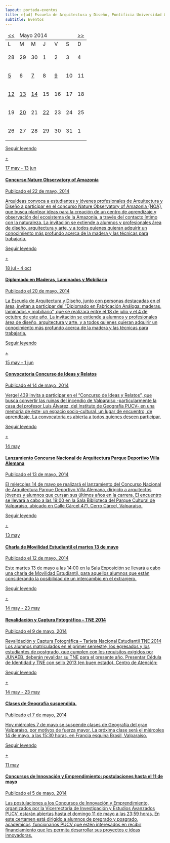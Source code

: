 ```yaml
---
layout: portada-eventos
title: e[ad] Escuela de Arquitectura y Diseño, Pontificia Universidad Católica de Valparaíso
subtitle: Eventos
---
```


<div class='fila'>
  <div class='col-lg-3 col-md-4 oculto-sm oculto-xs cf'>
    <div class='menu-affix'>
      <div data-spy="affix" data-offset-top="270" data-offset-bottom='500'>
        <div class="pagina calendario">
          <table class="em-calendar">
            <thead>
              <tr>
                <td><a rel="nofollow" href="?ajaxCalendar=1&amp;mo=2&amp;yr=2014&amp;limit=3" class="em-calnav em-calnav-prev">&lt;&lt;</a></td>
                <td colspan="5" class="month_name">Mayo 2014</td>
                <td><a rel="nofollow" href="?ajaxCalendar=1&amp;mo=4&amp;yr=2014&amp;limit=3" class="em-calnav em-calnav-next">&gt;&gt;</a></td>
              </tr>
            </thead>
              <tbody>
                <tr class="days-names">
                  <td>L</td><td>M</td><td>M</td><td>J</td><td>V</td><td>S</td><td>D</td>
                </tr>
                <tr>
                      <td>
                          <p>28</p>
                        </td>
                      <td>
                          <p>29</p>
                        </td>
                      <td>
                          <p>30</p>
                        </td>
                      <td>
                          <p>1</p>
                        </td>
                      <td>
                          <p>2</p>
                        </td>
                      <td>
                          <p>3</p>
                        </td>
                      <td>
                          <p>4</p>
                      </td>
                  </tr><tr>       
                  <td>
                          <a href='#'>5</a>
                        </td>
                      <td>
                          <p>6</p>
                        </td>
                      <td>
                          <a href='#'>7</a>
                        </td>
                      <td>
                          <p>8</p>
                        </td>
                      <td>
                          <a href='#'>9</a>
                        </td>
                      <td>
                          <p>10</p>
                        </td>
                      <td>
                          <p>11</p>
                        </td>
                  </tr><tr>       
                  <td>
                          <a href='#'>12</a>
                        </td>
                      <td>
                          <a href='#'>13</a>
                        </td>
                      <td>
                          <a href='#'>14</a>
                        </td>
                      <td>
                          <p>15</p>
                        </td>
                      <td>
                          <p>16</p>
                        </td>
                      <td>
                          <p>17</p>
                        </td>
                      <td>
                          <p>18</p>
                        </td>
                  </tr><tr>       
                  <td>
                          <p>19</p>
                        </td>
                      <td>
                          <a href='#'>20</a>
                        </td>
                      <td>
                          <p>21</p>
                        </td>
                      <td>
                          <a href='#'>22</a>
                        </td>
                      <td>
                          <p>23</p>
                        </td>
                      <td>
                          <p>24</p>
                        </td>
                      <td>
                          <p>25</p>
                        </td>
                  </tr><tr> 
                  <td>
                          <p>26</p>
                        </td>
                      <td>
                          <p>27</p>
                        </td>
                      <td>
                          <p>28</p>
                        </td>
                      <td>
                          <p>29</p>
                        </td>
                      <td>
                          <p>30</p>
                        </td>
                      <td>
                          <p>31</p>
                        </td>
                      <td>
                          <p>1</p>
                        </td>
                  </tr>
              </tbody>
          </table>
        </div>
      </div>
    </div>
  </div>
  <div class='col-lg-9 col-md-8 col-sm-12 col-xs-12'>
    <div class='fila'>
      <div class='col-lg-12 col-md-12 col-sm-12 col-xs-12'>
        <a href='#' class='bloque-enlace portada evento'>
          <p class='seguir-leyendo'>Seguir leyendo</p><p class='seguir-leyendo ver-mas'>+</p>
          <div class='pagina evento portada'>
              <div class='dato-evento portada'> 
                <p class='dia centrado'>17 may - 13 jun</p> 
              </div>  
              <h4 class='rojo-claro'>Concurso Nature Observatory of Amazonia</h4> 
              <aside class='blanco entry-details'>Publicado el 22 de mayo, 2014</aside> 
              <p class='extracto'>Arquideas convoca a estudiantes y jóvenes profesionales de Arquitectura y Diseño a participar en el concurso Nature Observatory of Amazonia (NOA), ﻿que busca plantear ideas para la creación de un centro de aprendizaje y observación del ecosistema de la Amazonia, a través del contacto íntimo con la naturaleza.  La invitación se extiende a alumnos y profesionales área de diseño, arquitectura y arte, y a todos quienes quieran adquirir un conocimiento más profundo acerca de la madera y las técnicas para trabajarla.</p> 
          </div>
        </a>
      </div>
      <div class='col-lg-12 col-md-12 col-sm-12 col-xs-12'>
        <a href='#' class='bloque-enlace portada evento'>
          <p class='seguir-leyendo'>Seguir leyendo</p><p class='seguir-leyendo ver-mas'>+</p>
          <div class='pagina evento portada'>
              <div class='dato-evento portada'> 
                <p class='dia centrado'>18 jul - 4 oct</p> 
              </div>  
              <h4 class='rojo-claro'>Diplomado en Maderas, Laminados y Mobiliario</h4> 
              <aside class='blanco entry-details'>Publicado el 20 de mayo, 2014</aside> 
              <p class='extracto'>La Escuela de Arquitectura y Diseño, junto con personas destacadas en el área, invitan a participar del “Diplomado en Fabricación Análoga: maderas, laminados y mobiliario﻿”, que se realizará entre el 18 de julio y el 4 de octubre de este año. La invitación se extiende a alumnos y profesionales área de diseño, arquitectura y arte, y a todos quienes quieran adquirir un conocimiento más profundo acerca de la madera y las técnicas para trabajarla. </p> 
          </div>
        </a>
      </div>
      <div class='col-lg-12 col-md-12 col-sm-12 col-xs-12'>
        <a href='#' class='bloque-enlace portada evento'>
          <p class='seguir-leyendo'>Seguir leyendo</p><p class='seguir-leyendo ver-mas'>+</p>
          <div class='pagina evento portada'>
              <div class='dato-evento portada'> 
                <p class='dia centrado'>15 may - 1 jun</p> 
              </div>  
              <h4 class='rojo-claro'>Convocatoria Concurso de Ideas y Relatos</h4> 
              <aside class='blanco entry-details'>Publicado el 14 de mayo, 2014</aside> 
              <p class='extracto'>Vergel 439 invita a participar en el “Concurso de Ideas y Relatos”, que busca convertir las ruinas del incendio de Valparaíso -particularmente la casa del profesor Luis Álvarez, del Instituto de Geografía PUCV- en una memoria de éste; un espacio socio-cultural, un lugar de encuentro, de aprendizaje. La convocatoria es abierta a todos quienes deseen participar.</p> 
          </div>
        </a>
      </div>
      <div class='col-lg-12 col-md-12 col-sm-12 col-xs-12'>
        <a href='#' class='bloque-enlace portada evento'>
          <p class='seguir-leyendo'>Seguir leyendo</p><p class='seguir-leyendo ver-mas'>+</p>
          <div class='pagina evento portada'>
              <div class='dato-evento portada'> 
                <p class='dia centrado'>14 may</p> 
              </div>  
              <h4 class='rojo-claro'>Lanzamiento Concurso Nacional de Arquitectura Parque Deportivo Villa Alemana</h4> 
              <aside class='blanco entry-details'>Publicado el 13 de mayo, 2014</aside> 
              <p class='extracto'>El miércoles 14 de mayo se realizará el lanzamiento del Concurso Nacional de Arquitectura Parque Deportivo Villa Alemana, dirigido a arquitectos jóvenes y alumnos que cursan sus últimos años en la carrera. El encuentro se llevará a cabo a las 19:00 en la Sala Biblioteca del Parque Cultural de Valparaíso, ubicado en Calle Cárcel 471, Cerro Cárcel, Valparaíso. </p> 
          </div>
        </a>
      </div>
      <div class='col-lg-12 col-md-12 col-sm-12 col-xs-12'>
        <a href='#' class='bloque-enlace portada evento'>
          <p class='seguir-leyendo'>Seguir leyendo</p><p class='seguir-leyendo ver-mas'>+</p>
          <div class='pagina evento portada'>
              <div class='dato-evento portada'> 
                <p class='dia centrado'>13 may</p> 
              </div>  
              <h4 class='rojo-claro'>Charla de Movilidad Estudiantil el martes 13 de mayo</h4> 
              <aside class='blanco entry-details'>Publicado el 12 de mayo, 2014</aside> 
              <p class='extracto'>Este martes 13 de mayo a las 14:00 en la Sala Exposición se llevará a cabo una charla de Movilidad Estudiantil, para aquellos alumnos que están considerando la posibilidad de un intercambio en el extranjero. </p> 
          </div>
        </a>
      </div>
      <div class='col-lg-12 col-md-12 col-sm-12 col-xs-12'>
        <a href='#' class='bloque-enlace portada evento'>
          <p class='seguir-leyendo'>Seguir leyendo</p><p class='seguir-leyendo ver-mas'>+</p>
          <div class='pagina evento portada'>
              <div class='dato-evento portada'> 
                <p class='dia centrado'>14 may - 23 may</p> 
              </div>  
              <h4 class='rojo-claro'>Revalidación y Captura Fotográfica – TNE 2014</h4> 
              <aside class='blanco entry-details'>Publicado el 9 de mayo, 2014</aside> 
              <p class='extracto'>Revalidación y Captura Fotográfica – Tarjeta Nacional Estudiantil TNE 2014 Los alumnos matriculados en el primer semestre, los egresados y los estudiantes de postgrado, que cumplen con los requisitos exigidos por JUNAEB, deberán revalidar su TNE para el presente año. Presentar Cédula de Identidad y TNE con sello 2013 (en buen estado). Centro de Atención: </p> 
          </div>
        </a>
      </div>
      <div class='col-lg-12 col-md-12 col-sm-12 col-xs-12'>
        <a href='#' class='bloque-enlace portada evento'>
          <p class='seguir-leyendo'>Seguir leyendo</p><p class='seguir-leyendo ver-mas'>+</p>
          <div class='pagina evento portada'>
              <div class='dato-evento portada'> 
                <p class='dia centrado'>14 may - 23 may</p> 
              </div>  
              <h4 class='rojo-claro'>Clases de Geografía suspendida.</h4> 
              <aside class='blanco entry-details'>Publicado el 7 de mayo, 2014</aside> 
              <p class='extracto'>Hoy miércoles 7 de mayo se suspende clases de Geografía del gran Valparaíso, por motivos de fuerza mayor. La próxima clase será el miércoles 14 de mayo, a las 15:30 horas, en Francia esquina Brasil, Valparaíso.</p> 
          </div>
        </a>
      </div>
      <div class='col-lg-12 col-md-12 col-sm-12 col-xs-12'>
        <a href='#' class='bloque-enlace portada evento'>
          <p class='seguir-leyendo'>Seguir leyendo</p><p class='seguir-leyendo ver-mas'>+</p>
          <div class='pagina evento portada'>
              <div class='dato-evento portada'> 
                <p class='dia centrado'>11 may</p> 
              </div>  
              <h4 class='rojo-claro'>Concursos de Innovación y Emprendimiento: postulaciones hasta el 11 de mayo</h4> 
              <aside class='blanco entry-details'>Publicado el 5 de mayo, 2014</aside> 
              <p class='extracto'>Las postulaciones a los Concursos de Innovación y Emprendimiento, organizados por la Vicerrectoría de Investigación y Estudios Avanzados PUCV, estarán abiertas hasta el domingo 11 de mayo a las 23:59 horas. En este certamen está dirigido a alumnos de pregrado y posgrado, académicos, funcionarios PUCV que estén interesados en recibir financiamiento que les permita desarrollar sus proyectos e ideas innovadoras.</p> 
          </div>
        </a>
      </div>
    </div>
  </div>
</div>